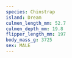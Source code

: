 ```yaml
---
species: Chinstrap
island: Dream
culmen_length_mm: 52.7
culmen_depth_mm: 19.8
flipper_length_mm: 197
body_mass_g: 3725
sex: MALE
---
```


